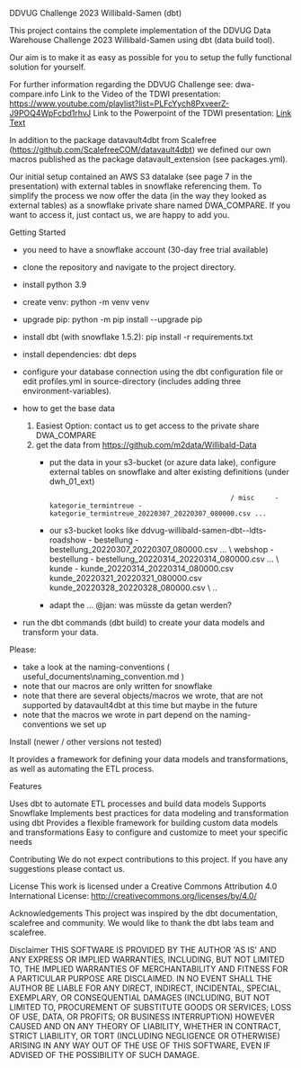 
DDVUG Challenge 2023 Willibald-Samen (dbt)

This project contains the complete implementation of the DDVUG Data Warehouse Challenge 2023 Willibald-Samen using dbt (data build tool).

Our aim is to make it as easy as possible for you to setup the fully functional solution for yourself.

For further information regarding the DDVUG Challenge see: dwa-compare.info
Link to the Video of the TDWI presentation: https://www.youtube.com/playlist?list=PLFcYych8PxveerZ-J9POQ4WpFcbd1rhvJ
Link to the Powerpoint of the TDWI presentation: [Link Text](useful_documents/Willibald_with_dbt_slides.pdf)

In addition to the package datavault4dbt from Scalefree (https://github.com/ScalefreeCOM/datavault4dbt) we defined our own macros published as the package datavault_extension (see packages.yml).

Our initial setup contained an AWS S3 datalake (see page 7 in the presentation) with external tables in snowflake referencing them. 
To simplify the process we now offer the data (in the way they looked as external tables) as a snowflake private share named DWA_COMPARE. 
If you want to access it, just contact us, we are happy to add you.

Getting Started
- you need to have a snowflake account (30-day free trial available)
- clone the repository and navigate to the project directory.
- install python 3.9
- create venv: python -m venv venv
- upgrade pip: python -m pip install --upgrade pip
- install dbt (with snowflake 1.5.2): pip install -r requirements.txt
- install dependencies: dbt deps
- configure your database connection using the dbt configuration file or edit profiles.yml in source-directory (includes adding three environment-variables).
- how to get the base data
    1. Easiest Option: contact us to get access to the private share DWA_COMPARE
    2. get the data from https://github.com/m2data/Willibald-Data 
        - put the data in your s3-bucket (or azure data lake), configure external tables on snowflake and alter existing definitions (under dwh_01_ext)

                                                           / misc     - kategorie_termintreue - kategorie_termintreue_20220307_20220307_080000.csv ...
        - our s3-bucket looks like ddvug-willibald-samen-dbt--ldts-  roadshow - bestellung - bestellung_20220307_20220307_080000.csv ...
                                                           \ webshop  - bestellung - bestellung_20220314_20220314_080000.csv ...
                                                                      \ kunde      - kunde_20220314_20220314_080000.csv
                                                                                     kunde_20220321_20220321_080000.csv                
                                                                                     kunde_20220328_20220328_080000.csv
                                                                      \ ..
        - adapt the ... @jan: was müsste da getan werden?

- run the dbt commands (dbt build) to create your data models and transform your data.


Please:
- take a look at the naming-conventions ( useful_documents\naming_convention.md )
- note that our macros are only written for snowflake
- note that there are several objects/macros we wrote, that are not supported by datavault4dbt at this time but maybe in the future
- note that the macros we wrote in part depend on the naming-conventions we set up

Install  (newer / other versions not tested)


It provides a framework for defining your data models and transformations, as well as automating the ETL process.


Features

Uses dbt to automate ETL processes and build data models
Supports Snowflake
Implements best practices for data modeling and transformation using dbt
Provides a flexible framework for building custom data models and transformations
Easy to configure and customize to meet your specific needs


Contributing
We do not expect contributions to this project. If you have any suggestions please contact us.

License
This work is licensed under a Creative Commons Attribution 4.0 International License: 
http://creativecommons.org/licenses/by/4.0/

Acknowledgements
This project was inspired by the dbt documentation, scalefree and community. We would like to thank the dbt labs team and scalefree.

Disclaimer
THIS SOFTWARE IS PROVIDED BY THE AUTHOR 'AS IS' AND ANY EXPRESS OR IMPLIED WARRANTIES, INCLUDING, BUT NOT LIMITED TO, THE IMPLIED WARRANTIES OF MERCHANTABILITY AND FITNESS FOR A PARTICULAR PURPOSE ARE DISCLAIMED. IN NO EVENT SHALL THE AUTHOR BE LIABLE FOR ANY DIRECT, INDIRECT, INCIDENTAL, SPECIAL, EXEMPLARY, OR CONSEQUENTIAL DAMAGES (INCLUDING, BUT NOT LIMITED TO, PROCUREMENT OF SUBSTITUTE GOODS OR SERVICES; LOSS OF USE, DATA, OR PROFITS; OR BUSINESS INTERRUPTION) HOWEVER CAUSED AND ON ANY THEORY OF LIABILITY, WHETHER IN CONTRACT, STRICT LIABILITY, OR TORT (INCLUDING NEGLIGENCE OR OTHERWISE) ARISING IN ANY WAY OUT OF THE USE OF THIS SOFTWARE, EVEN IF ADVISED OF THE POSSIBILITY OF SUCH DAMAGE.